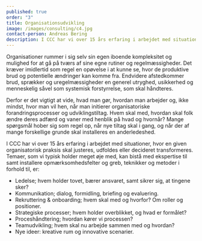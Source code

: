 ```yaml
---
published: true
order: "3"
title: Organisationsudvikling
image: /images/consulting/c4.jpg
contact-person: Andreas Bering
description: I CCC har vi over 15 års erfaring i arbejdet med situationer, hvor en given organisatorisk praksis skal justeres, udfoldes eller decideret transformeres.
---
```

Organisationer rummer i sig selv sin egen iboende kompleksitet og mulighed for at gå på tværs af sine egne rutiner og regelmæssigheder. Det kræver imidlertid som regel en opøvelse i at kunne se, hvor de produktive brud og potentielle ændringer kan komme fra. Endvidere afstedkommer brud, sprækker og uregelmæssigheder en generel utryghed, usikkerhed og menneskelig såvel som systemisk forstyrrelse, som skal håndteres.

Derfor er det vigtigt at vide, hvad man gør, hvordan man arbejder og, ikke mindst, hvor man vil hen, når man initierer organisatoriske forandringsprocesser og udviklingstiltag. Hvem skal med, hvordan skal folk ændre deres adfærd og vaner med henblik på hvad og hvornår? Mange spørgsmål hober sig som regel op, når nye tiltag skal i gang, og når der af mange forskellige grunde skal installeres en anderledeshed.

I CCC har vi over 15 års erfaring i arbejdet med situationer, hvor en given organisatorisk praksis skal justeres, udfoldes eller decideret transformeres. Temaer, som vi typisk holder meget øje med, kan bistå med ekspertise til samt installere opmærksomhedsfelter og greb, teknikker og metoder i forhold til, er:

- Ledelse; hvem holder tovet, bærer ansvaret, samt sikrer sig, at tingene sker?
- Kommunikation; dialog, formidling, briefing og evaluering.
- Rekruttering & onboarding; hvem skal med og hvorfor? Om roller og positioner.
- Strategiske processer; hvem holder overblikket, og hvad er formålet?
- Proceshåndtering; hvordan kører vi processen?
- Teamudvikling; hvem skal nu arbejde sammen med og hvordan?
- Nye ideer: kreative rum og innovative scenarier.


